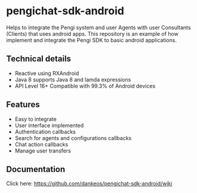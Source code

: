 # pengichat-sdk-android
Helps to integrate the Pengi system and user Agents with user Consultants (Clients) that uses android apps.
This repository is an example of how implement and integrate the Pengi SDK to basic android applications.


## Technical details
* Reactive using RXAndroid
* Java 8 supports Java 8 and lamda expressions
* API Level 16+ Compatible with 99.3% of Android devices


## Features
* Easy to integrate
* User interface implemented
* Authentication callbacks
* Search for agents and configurations callbacks
* Chat action callbacks
* Manage user transfers

## Documentation
Click here: https://github.com/dankeos/pengichat-sdk-android/wiki

